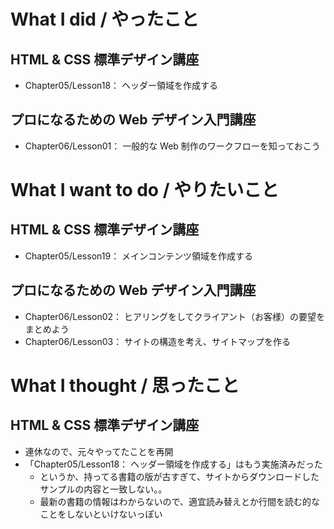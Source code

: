 # What I did / やったこと
## HTML & CSS 標準デザイン講座
- Chapter05/Lesson18： ヘッダー領域を作成する

## プロになるための Web デザイン入門講座
- Chapter06/Lesson01： 一般的な Web 制作のワークフローを知っておこう

# What I want to do / やりたいこと
## HTML & CSS 標準デザイン講座
- Chapter05/Lesson19： メインコンテンツ領域を作成する

## プロになるための Web デザイン入門講座
- Chapter06/Lesson02： ヒアリングをしてクライアント（お客様）の要望をまとめよう
- Chapter06/Lesson03： サイトの構造を考え、サイトマップを作る

# What I thought / 思ったこと
## HTML & CSS 標準デザイン講座
- 連休なので、元々やってたことを再開
- 「Chapter05/Lesson18： ヘッダー領域を作成する」はもう実施済みだった
    - というか、持ってる書籍の版が古すぎて、サイトからダウンロードしたサンプルの内容と一致しない。。
    - 最新の書籍の情報はわからないので、適宜読み替えとか行間を読む的なことをしないといけないっぽい
